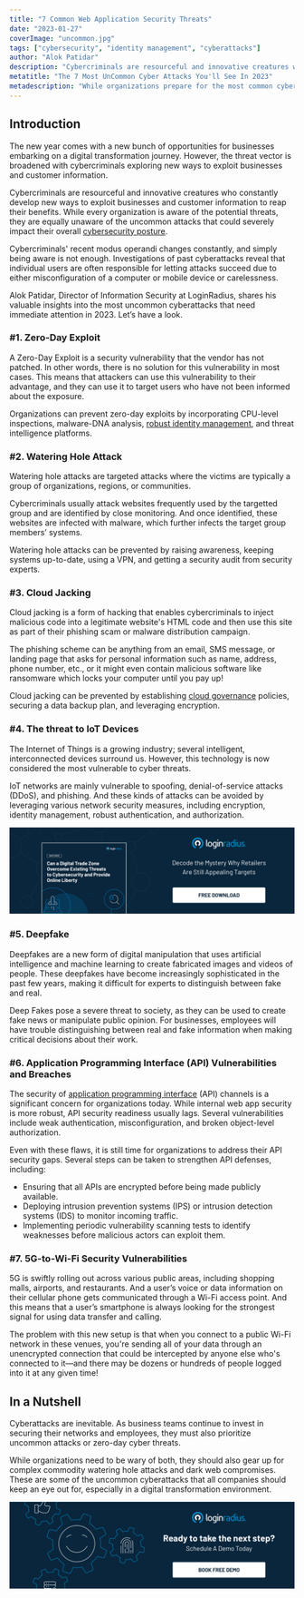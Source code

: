 ```yaml
---
title: "7 Common Web Application Security Threats"
date: "2023-01-27"
coverImage: "uncommon.jpg"
tags: ["cybersecurity", "identity management", "cyberattacks"]
author: "Alok Patidar"
description: "Cybercriminals are resourceful and innovative creatures who constantly develop new ways to exploit businesses and customer information to reap benefits. While every organization is aware of the potential threats, they are equally unaware of the uncommon attacks that could severely impact their overall cybersecurity posture."
metatitle: "The 7 Most UnCommon Cyber Attacks You'll See In 2023"
metadescription: "While organizations prepare for the most common cyberattacks, the most uncommon remain unaddressed. Here’s what every business needs to be aware of  in 2023."
---
```


## Introduction

The new year comes with a new bunch of opportunities for businesses embarking on a digital transformation journey. However, the threat vector is broadened with cybercriminals exploring new ways to exploit businesses and customer information.

Cybercriminals are resourceful and innovative creatures who constantly develop new ways to exploit businesses and customer information to reap their benefits. While every organization is aware of the potential threats, they are equally unaware of the uncommon attacks that could severely impact their overall [cybersecurity posture](https://blog.loginradius.com/identity/tips-from-loginradius-security-expert-2022/).

Cybercriminals' recent modus operandi changes constantly, and simply being aware is not enough. Investigations of past cyberattacks reveal that individual users are often responsible for letting attacks succeed due to either misconfiguration of a computer or mobile device or carelessness. 

Alok Patidar, Director of Information Security at LoginRadius, shares his valuable insights into the most uncommon cyberattacks that need immediate attention in 2023. Let’s have a look. 


### #1. Zero-Day Exploit

A Zero-Day Exploit is a security vulnerability that the vendor has not patched. In other words, there is no solution for this vulnerability in most cases. This means that attackers can use this vulnerability to their advantage, and they can use it to target users who have not been informed about the exposure.

Organizations can prevent zero-day exploits by incorporating CPU-level inspections, malware-DNA analysis, [robust identity management](https://www.loginradius.com/customer-security/), and threat intelligence platforms. 


### #2. Watering Hole Attack

Watering hole attacks are targeted attacks where the victims are typically a group of organizations, regions, or communities. 

Cybercriminals usually attack websites frequently used by the targetted group and are identified by close monitoring. And once identified, these websites are infected with malware, which further infects the target group members’ systems. 

Watering hole attacks can be prevented by raising awareness, keeping systems up-to-date, using a VPN, and getting a security audit from security experts. 


### #3. Cloud Jacking 

Cloud jacking is a form of hacking that enables cybercriminals to inject malicious code into a legitimate website's HTML code and then use this site as part of their phishing scam or malware distribution campaign. 

The phishing scheme can be anything from an email, SMS message, or landing page that asks for personal information such as name, address, phone number, etc., or it might even contain malicious software like ransomware which locks your computer until you pay up!

Cloud jacking can be prevented by establishing [cloud governance](https://blog.loginradius.com/identity/cloud-governance-business/) policies, securing a data backup plan, and leveraging encryption. 


### #4. The threat to IoT Devices 

The Internet of Things is a growing industry; several intelligent, interconnected devices surround us. However, this technology is now considered the most vulnerable to cyber threats. 

IoT networks are mainly vulnerable to spoofing, denial-of-service attacks (DDoS), and phishing. And these kinds of attacks can be avoided by leveraging various network security measures, including encryption, identity management, robust authentication, and authorization.

[![trade-wp](trade-wp.png)](https://www.loginradius.com/resource/digital-trade-zone-threats-cybersecurity-whitepaper)


### #5. Deepfake 

Deepfakes are a new form of digital manipulation that uses artificial intelligence and machine learning to create fabricated images and videos of people. These deepfakes have become increasingly sophisticated in the past few years, making it difficult for experts to distinguish between fake and real. 

Deep Fakes pose a severe threat to society, as they can be used to create fake news or manipulate public opinion. For businesses, employees will have trouble distinguishing between real and fake information when making critical decisions about their work.


### #6. Application Programming Interface (API) Vulnerabilities and Breaches 

The security of [application programming interface](https://blog.loginradius.com/identity/risk-management-with-holistic-apis/) (API) channels is a significant concern for organizations today. While internal web app security is more robust, API security readiness usually lags. Several vulnerabilities include weak authentication, misconfiguration, and broken object-level authorization.

Even with these flaws, it is still time for organizations to address their API security gaps. Several steps can be taken to strengthen API defenses, including:



* Ensuring that all APIs are encrypted before being made publicly available.
* Deploying intrusion prevention systems (IPS) or intrusion detection systems (IDS) to monitor incoming traffic.
* Implementing periodic vulnerability scanning tests to identify weaknesses before malicious actors can exploit them.


### #7. 5G-to-Wi-Fi Security Vulnerabilities 

5G is swiftly rolling out across various public areas, including shopping malls, airports, and restaurants. And a user’s voice or data information on their cellular phone gets communicated through a Wi-Fi access point. And this means that a user’s smartphone is always looking for the strongest signal for using data transfer and calling.  

The problem with this new setup is that when you connect to a public Wi-Fi network in these venues, you're sending all of your data through an unencrypted connection that could be intercepted by anyone else who's connected to it—and there may be dozens or hundreds of people logged into it at any given time! 


## In a Nutshell 

Cyberattacks are inevitable. As business teams continue to invest in securing their networks and employees, they must also prioritize uncommon attacks or zero-day cyber threats.

While organizations need to be wary of both, they should also gear up for complex commodity watering hole attacks and dark web compromises. These are some of the uncommon cyberattacks that all companies should keep an eye out for, especially in a digital transformation environment.


[![book-a-free-demo-loginradius](../../assets/book-a-demo-loginradius.png)](https://www.loginradius.com/book-a-demo/)
